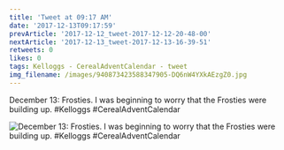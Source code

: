 ```yaml
---
title: 'Tweet at 09:17 AM'
date: '2017-12-13T09:17:59'
prevArticle: '2017-12-12_tweet-2017-12-12-20-48-00'
nextArticle: '2017-12-13_tweet-2017-12-13-16-39-51'
retweets: 0
likes: 0
tags: Kelloggs - CerealAdventCalendar - tweet
img_filename: /images/940873423588347905-DQ6nW4YXkAEzgZ0.jpg
---
```

December 13: Frosties. I was beginning to worry that the Frosties were building up. #Kelloggs #CerealAdventCalendar

![December 13: Frosties. I was beginning to worry that the Frosties were building up. #Kelloggs #CerealAdventCalendar](/images/940873423588347905-DQ6nW4YXkAEzgZ0.jpg "December 13: Frosties. I was beginning to worry that the Frosties were building up. #Kelloggs #CerealAdventCalendar")